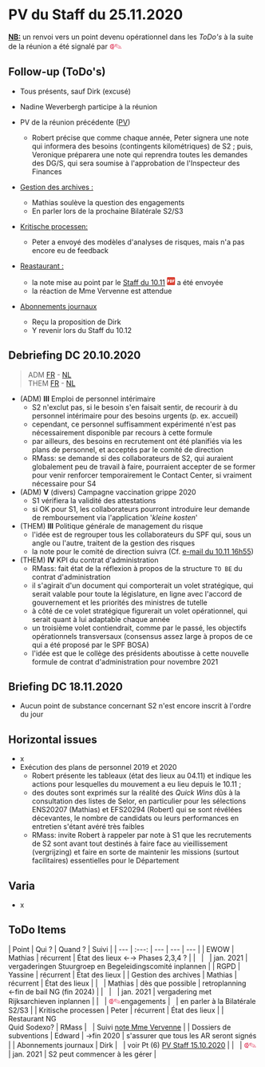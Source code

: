 <link rel="stylesheet" href="https://newdevprojects.github.io/S2/S2.css">
<link rel="stylesheet" href="S2.css">

# PV du Staff du 25.11.2020

<u><b>NB:</b></u> un renvoi vers un point devenu opérationnel dans les *ToDo's* à la suite de la réunion a été signalé par <font color="crimson" size="3px">&#10179;&#9998;</font>

## Follow-up (ToDo's)

* Tous présents, sauf Dirk (excusé)
* Nadine Weverbergh participe à la réunion
* PV de la réunion précédente ([PV](https://newdevprojects.github.io/S2/Staff_20201110/20201110_Staff_PV.html))
    * Robert précise que comme chaque année, Peter signera une note qui informera des besoins (contingents kilométriques) de S2 ; puis, Veronique préparera une note qui reprendra toutes les demandes des DG/S, qui sera soumise à l'approbation de l'Inspecteur des Finances

* <u>Gestion des archives :</u>
    * Mathias soulève la question des engagements
    * En parler lors de la prochaine Bilatérale S2/S3
* <u>Kritische processen:</u>
    * Peter a envoyé des modèles d'analyses de risques, mais n'a pas encore eu de feedback
* <u>Reastaurant :</u>
    * la note mise au point par le [Staff du 10.11](https://newdevprojects.github.io/S2/Staff_20201110/20201106_Keuken_Covid.pdf) ![](pdf.png) a été envoyée
    * la réaction de Mme Vervenne est attendue
* <u>Abonnements journaux</u>
    * Reçu la proposition de Dirk
    * Y revenir lors du Staff du 10.12

## Debriefing DC 20.10.2020

> ADM [FR](https://newdevprojects.github.io/S2/Staff/20201020_Adm_FR.pdf) - [NL](https://newdevprojects.github.io/S2/Staff/20201020_Adm_NL.pdf)<br>THEM [FR](https://newdevprojects.github.io/S2/Staff/20201020_Them_FR.pdf) - [NL](https://newdevprojects.github.io/S2/Staff/20201020_Them_NL.pdf)

* (ADM) <b>III</b> Emploi de personnel intérimaire
    * S2 n'exclut pas, si le besoin s'en faisait sentir, de recourir à du personnel intérimaire pour des besoins urgents (p. ex. accueil)
    * cependant, ce personnel suffisamment expérimenté n'est pas nécessairement disponible par recours à cette formule
    * par ailleurs, des besoins en recrutement ont été planifiés via les plans de personnel, et acceptés par le comité de direction
    * RMass: se demande si des collaborateurs de S2, qui auraient globalement peu de travail à faire, pourraient accepter de se former pour venir renforcer temporairement le Contact Center, si vraiment nécessaire pour S4
* (ADM) <b>V</b> (divers) Campagne vaccination grippe 2020
    * S1 vérifiera la validité des attestations
    * si OK pour S1, les collaborateurs pourront introduire leur demande de remboursement via l'application '*kleine kosten*'
* (THEM) <b>III</b> Politique générale de management du risque
    * l'idée est de regrouper tous les collaborateurs du SPF qui, sous un angle ou l'autre, traitent de la gestion des risques
    * la note pour le comité de direction suivra (Cf. [e-mail du 10.11 16h55](risicomanagement.md))
* (THEM) <b>IV</b> KPI du contrat d'administration
    * RMass: fait état de la réflexion à propos de la structure `TO BE` du contrat d'administration
    * il s'agirait d'un document qui comporterait un volet stratégique, qui serait valable pour toute la législature, en ligne avec l'accord de gouvernement et les priorités des ministres de tutelle
    * à côté de ce volet stratégique figurerait un volet opérationnel, qui serait quant à lui adaptable chaque année
    * un troisième volet contiendrait, comme par le passé, les objectifs opérationnels transversaux (consensus assez large à propos de ce qui a été proposé par le SPF BOSA)
    * l'idée est que le collège des présidents aboutisse à cette nouvelle formule de contrat d'administration pour novembre 2021

## Briefing DC 18.11.2020

* Aucun point de substance concernant S2 n'est encore inscrit à l'ordre du jour

## Horizontal issues

* x
* Exécution des plans de personnel 2019 et 2020
    * Robert présente les tableaux (état des lieux au 04.11) et indique les actions pour lesquelles du mouvement a eu lieu depuis le 10.11 ;
    * des doutes sont exprimés sur la réalité des *Quick Wins* dûs à la consultation des listes de Selor, en particulier pour les sélections ENS20207 (Mathias) et EFS20294 (Robert) qui se sont révélées décevantes, le nombre de candidats ou leurs performances en entretien s'étant avéré très faibles
    * RMass: invite Robert à rappeler par note à S1 que les recrutements de S2 sont avant tout destinés à faire face au vieillissement (vergrijzing) et faire en sorte de maintenir les missions (surtout facilitaires) essentielles pour le Département 

## Varia

* x

## ToDo Items

| Point | Qui ? | Quand ? | Suivi |
| --- | :---: | --- | --- | --- |
| EWOW | Mathias | récurrent | &Eacute;tat des lieux &#8592;&#8594; Phases 2,3,4 ? |
| &nbsp; | &nbsp; | jan. 2021 | vergaderingen Stuurgroep en Begeleidingscomité inplannen |
| RGPD | Yassine | récurrent | &Eacute;tat des lieux |
| Gestion des archives | Mathias | récurrent | &Eacute;tat des lieux |
| &nbsp; | Mathias | dès que possible | retroplanning &#8592;fin de bail NG (fin 2024) |
| &nbsp; | &nbsp; | jan. 2021 | vergadering met Rijksarchieven inplannen |
| &nbsp; | <font color="crimson" size="3px">&#10179;&#9998;</font>engagements | &nbsp; | en parler à la Bilatérale S2/S3 |
| Kritische processen | Peter | récurrent | &Eacute;tat des lieux |
| Restaurant NG<br>Quid Sodexo? | RMass | &nbsp; | Suivi [note Mme Vervenne](https://newdevprojects.github.io/S2/Staff_20201110/20201106_Keuken_Covid.pdf) |
| Dossiers de subventions | Edward | &#8594;fin 2020 | s'assurer que tous les AR seront signés |
| Abonnements journaux | Dirk | &nbsp; | voir Pt (6) [PV Staff 15.10.2020](https://newdevprojects.github.io/S2/Staff_20201015/20201015_Staff_PV.html#6-varia) |
| &nbsp; | <font color="crimson" size="3px">&#10179;&#9998;</font> | jan. 2021 | S2 peut commencer à les gérer |

